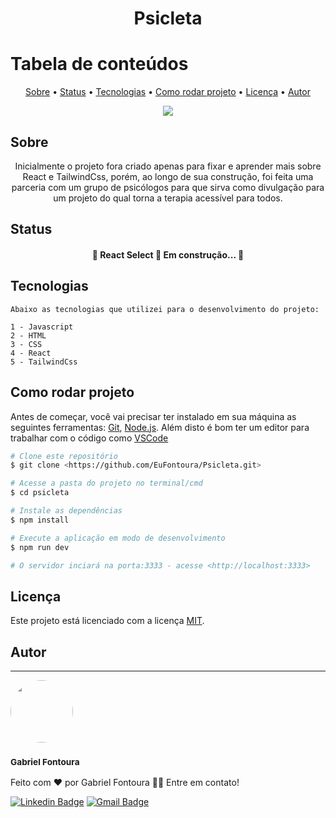 <h1 align="center">Psicleta</h1>

Tabela de conteúdos
=================
<p align="center">
 <a href="#sobre">Sobre</a> •
 <a href="#status">Status</a> • 
 <a href="#tecnologias">Tecnologias</a> • 
 <a href="#como-rodar-projeto">Como rodar projeto</a> • 
 <a href="#licença">Licença</a> • 
 <a href="#autor">Autor</a>
</p>
 <p align="center">
    <img src="https://img.shields.io/static/v1?label=license&message=MIT&color=49AA26&labelColor=000000" />
  </p>

## Sobre
<p align="center">Inicialmente o projeto fora criado apenas para fixar e aprender mais sobre React e TailwindCss, porém, ao longo de sua construção, foi feita uma parceria com um grupo de psicólogos para que sirva como divulgação para um projeto do qual torna a terapia acessível para todos.</p>

## Status
<h4 align="center"> 
	🚧  React Select 🚀 Em construção...  🚧
</h4>

 ## Tecnologias
  
    Abaixo as tecnologias que utilizei para o desenvolvimento do projeto:

    1 - Javascript
    2 - HTML
    3 - CSS
    4 - React
    5 - TailwindCss
  </p>

## Como rodar projeto

Antes de começar, você vai precisar ter instalado em sua máquina as seguintes ferramentas:
[Git](https://git-scm.com), [Node.js](https://nodejs.org/en/). 
Além disto é bom ter um editor para trabalhar com o código como [VSCode](https://code.visualstudio.com/)


```bash
# Clone este repositório
$ git clone <https://github.com/EuFontoura/Psicleta.git>

# Acesse a pasta do projeto no terminal/cmd
$ cd psicleta

# Instale as dependências
$ npm install

# Execute a aplicação em modo de desenvolvimento
$ npm run dev

# O servidor inciará na porta:3333 - acesse <http://localhost:3333>
```

## Licença
 
  Este projeto está licenciado com a licença [MIT](https://github.com/EuFontoura/Psicleta?tab=MIT-1-ov-file).

## Autor
---
<img src="https://avatars.githubusercontent.com/u/88143537?v=4" width="100px;" alt="" style="border-radius:50%;"/>
<br />
<h3><sub><b>Gabriel Fontoura</b></sub></h3>

Feito com ❤️ por Gabriel Fontoura 👋🏽 Entre em contato!

[![Linkedin Badge](https://img.shields.io/badge/-Gabriel-blue?style=flat-square&logo=Linkedin&logoColor=white&link=https://www.linkedin.com/in/gabriel-fontoura/)](https://www.linkedin.com/in/gabriel-fontoura/) 
[![Gmail Badge](https://img.shields.io/badge/-gabrielFMendonca@gmail.com-c14438?style=flat-square&logo=Gmail&logoColor=white&link=mailto:gabrielFMmendonca@gmail.com)](mailto:gabrielFMendonca@gmail.com)
